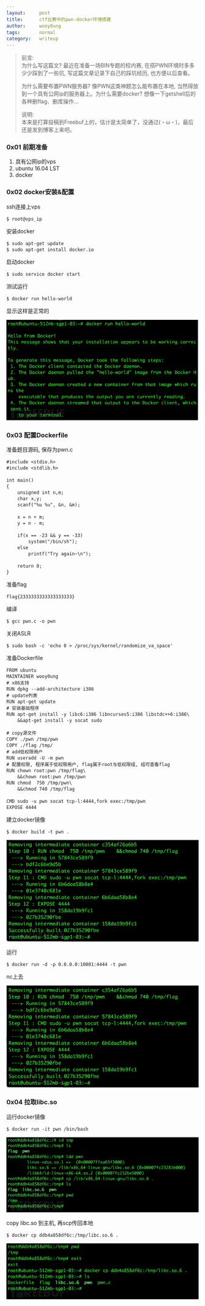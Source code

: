 ```yaml
---
layout:     post
title:      ctf比赛中的pwn-docker环境搭建
author:     wooy0ung
tags: 		normal
category:  	writeup
---
```



>前言:   
>为什么写这篇文? 最近在准备一场BIN专题的校内赛, 在搭PWN环境时多多少少踩到了一些坑, 写这篇文章记录下自己的踩坑经历, 也方便以后查看。  
>  
>为什么需要布置PWN服务器? 像PWN这类神题怎么能布置在本地, 当然得放到一个具有公网ip的服务器上。为什么需要docker? 想像一下getshell后的各种删flag、删库操作...  
>  
>说明:  
>本来是打算投稿到Freebuf上的，估计是太简单了，没通过(・ω・)，最后还是发到博客上来吧。  
<!-- more -->


### 0x01 前期准备

1. 具有公网ip的vps
2. ubuntu 16.04 LST
3. docker


### 0x02 docker安装&配置

ssh连接上vps

```
$ root@vps_ip
```

安装docker

```
$ sudo apt-get update
$ sudo apt-get install docker.io
```

启动docker

```
$ sudo service docker start
```

测试运行

```
$ docker run hello-world
```

显示这样是正常的

![](/assets/img/writeup/normal/2018-01-16-ctf-pwn-docker/0x01.png)

### 0x03 配置Dockerfile

准备题目源码, 保存为pwn.c

```
#include <stdio.h>
#include <stdlib.h>

int main()
{
	unsigned int n,m;
	char x,y;
	scanf("%u %u", &n, &m);

	x = n + m;
	y = n - m;

	if(x == -23 && y == -33)
		system("/bin/sh");
	else
		printf("Try again~\n");

	return 0;
}
```

准备flag

```
flag{2333333333333333333}
```

编译

```
$ gcc pwn.c -o pwn
```

关闭ASLR

```
$ sudo bash -c 'echo 0 > /proc/sys/kernel/randomize_va_space'
```

准备Dockerfile

```
FROM ubuntu
MAINTAINER wooy0ung
# x86支持
RUN dpkg --add-architecture i386
# update列表
RUN apt-get update
# 安装基础程序
RUN apt-get install -y libc6:i386 libncurses5:i386 libstdc++6:i386\
    &&apt-get install -y socat sudo

# copy源文件
COPY ./pwn /tmp/pwn
COPY ./flag	/tmp/
# add低权限用户
RUN useradd -U -m pwn
# 配置权限, 程序属于低权限用户, flag属于root与低权限组, 组可查看flag
RUN chown root:pwn /tmp/flag\
    &&chown root:pwn /tmp/pwn
RUN chmod  750 /tmp/pwn\
    &&chmod 740 /tmp/flag

CMD sudo -u pwn socat tcp-l:4444,fork exec:/tmp/pwn
EXPOSE 4444
```

建立docker镜像

```
$ docker build -t pwn .
```

![](/assets/img/writeup/normal/2018-01-16-ctf-pwn-docker/0x02.png)

运行

```
$ docker run -d -p 0.0.0.0:10001:4444 -t pwn
```

nc上去

![](/assets/img/writeup/normal/2018-01-16-ctf-pwn-docker/0x02.png)


### 0x04 拉取libc.so

运行docker镜像

```
$ docker run -it pwn /bin/bash
```

![](/assets/img/writeup/normal/2018-01-16-ctf-pwn-docker/0x04.png)

copy libc.so 到主机, 再scp传回本地

```
$ docker cp ddb4a858df6c:/tmp/libc.so.6 .
```

![](/assets/img/writeup/normal/2018-01-16-ctf-pwn-docker/0x05.png)